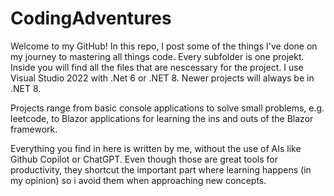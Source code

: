# CodingAdventures
Welcome to my GitHub! 
In this repo, I post some of the things I've done on my journey to mastering all things code. 
Every subfolder is one projekt. Inside you will find all the files that are nescessary for the project. 
I use Visual Studio 2022 with .Net 6 or .NET 8. Newer projects will always be in .NET 8. 

Projects range from basic console applications to solve small problems, e.g. leetcode, to Blazor applications for learning the ins and outs of the Blazor framework. 

Everything you find in here is written by me, without the use of AIs like Github Copilot or ChatGPT. 
Even though those are great tools for productivity, they shortcut the important part where learning happens (in my opinion) so i avoid them when approaching new concepts. 



